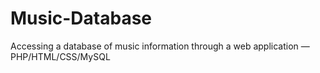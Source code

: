# Music-Database
Accessing a database of music information through a web application — PHP/HTML/CSS/MySQL
